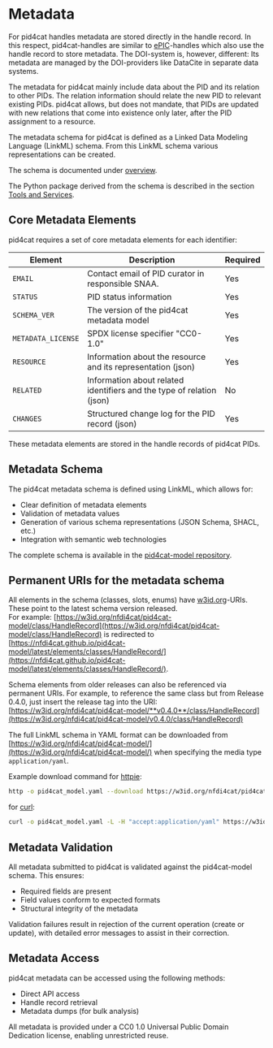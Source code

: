 # Metadata

For pid4cat handles metadata are stored directly in the handle record. In this respect, pid4cat-handles are similar to [ePIC](http://www.pidconsortium.net/)-handles which also use the handle record to store metadata. The DOI-system is, however, different: Its metadata are managed by the DOI-providers like DataCite in separate data systems.

The metadata for pid4cat mainly include data about the PID and its relation to other PIDs. The relation information should relate the new PID to relevant existing PIDs. pid4cat allows, but does not mandate, that PIDs are updated with new relations that come into existence only later, after the PID assignment to a resource.

The metadata schema for pid4cat is defined as a Linked Data Modeling Language (LinkML) schema. From this LinkML schema various representations can be created.

The schema is documented under [overview](./elements/overview.md).

The Python package derived from the schema is described in the section [Tools and Services](./tools.md).

## Core Metadata Elements

pid4cat requires a set of core metadata elements for each identifier:

| Element            | Description                                                           | Required |
| ------------------ | --------------------------------------------------------------------- | -------- |
| `EMAIL`            | Contact email of PID curator in responsible SNAA.                     | Yes      |
| `STATUS`           | PID status information                                                | Yes      |
| `SCHEMA_VER`       | The version of the pid4cat metadata model                             | Yes      |
| `METADATA_LICENSE` | SPDX license specifier "CC0-1.0"                                      | Yes      |
| `RESOURCE`         | Information about the resource and its representation (json)          | Yes      |
| `RELATED`          | Information about related identifiers and the type of relation (json) | No       |
| `CHANGES`          | Structured change log for the PID record (json)                       | Yes      |

These metadata elements are stored in the handle records of pid4cat PIDs.

## Metadata Schema

The pid4cat metadata schema is defined using LinkML, which allows for:

- Clear definition of metadata elements
- Validation of metadata values
- Generation of various schema representations (JSON Schema, SHACL, etc.)
- Integration with semantic web technologies

The complete schema is available in the [pid4cat-model repository](https://github.com/nfdi4cat/pid4cat-model).

## Permanent URIs for the metadata schema

All elements in the schema (classes, slots, enums) have [w3id.org](https://w3id.org/)-URIs.
These point to the latest schema version released.<BR>For example: [https://w3id.org/nfdi4cat/pid4cat-model/class/HandleRecord](https://w3id.org/nfdi4cat/pid4cat-model/class/HandleRecord) is redirected to  <BR> [https://nfdi4cat.github.io/pid4cat-model/latest/elements/classes/HandleRecord/](https://nfdi4cat.github.io/pid4cat-model/latest/elements/classes/HandleRecord/).

Schema elements from older releases can also be referenced via permanent URIs. For example, to reference the same class but from Release 0.4.0, just insert the release tag into the URI:<BR>
[https://w3id.org/nfdi4cat/pid4cat-model/**v0.4.0**/class/HandleRecord](https://w3id.org/nfdi4cat/pid4cat-model/v0.4.0/class/HandleRecord)

The full LinkML schema in YAML format can be downloaded from [https://w3id.org/nfdi4cat/pid4cat-model/](https://w3id.org/nfdi4cat/pid4cat-model/) when specifying the media type `application/yaml`.

Example download command for [httpie](https://httpie.io/docs/cli):

```bash
http -o pid4cat_model.yaml --download https://w3id.org/nfdi4cat/pid4cat-model Accept:"application/yaml"
```

for [curl](https://curl.se/):

```bash
curl -o pid4cat_model.yaml -L -H "accept:application/yaml" https://w3id.org/nfdi4cat/pid4cat-model
```

## Metadata Validation

All metadata submitted to pid4cat is validated against the pid4cat-model schema. This ensures:

- Required fields are present
- Field values conform to expected formats
- Structural integrity of the metadata

Validation failures result in rejection of the current operation (create or update), with detailed error messages to assist in their correction.

## Metadata Access

pid4cat metadata can be accessed using the following methods:

- Direct API access
- Handle record retrieval
- Metadata dumps (for bulk analysis)

All metadata is provided under a CC0 1.0 Universal Public Domain Dedication license, enabling unrestricted reuse.
